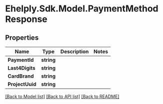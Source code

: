 # Ehelply.Sdk.Model.PaymentMethodResponse

## Properties

Name | Type | Description | Notes
------------ | ------------- | ------------- | -------------
**PaymentId** | **string** |  | 
**Last4Digits** | **string** |  | 
**CardBrand** | **string** |  | 
**ProjectUuid** | **string** |  | 

[[Back to Model list]](../README.md#documentation-for-models) [[Back to API list]](../README.md#documentation-for-api-endpoints) [[Back to README]](../README.md)

